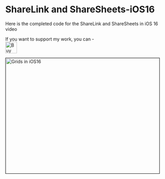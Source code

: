 # ShareLink and ShareSheets-iOS16
Here is the completed code for the ShareLink and ShareSheets in iOS 16 video

If you want to support my work, you can - </br>
<a href='https://ko-fi.com/Z8Z22WRVG' target='_blank'><img height='36' style='border:0px;height:36px;' src='https://cdn.ko-fi.com/cdn/kofi3.png?v=2' border='0' alt='Buy Me a Coffee at ko-fi.com' /></a>

<a href="http://www.youtube.com/watch?feature=player_embedded&v=/rM_2i5YobF4
" target="_blank"><img src="http://img.youtube.com/vi/rM_2i5YobF4/0.jpg" 
alt="Grids in iOS16" width="480" height="360" border="1" /></a>



